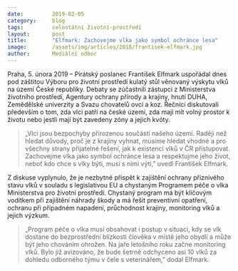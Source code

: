 ```yaml
---
date:         2019-02-05
category:     blog
tags:         celostátní životní-prostředí
layout:       post
title:        "Elfmark: Zachovejme vlka jako symbol ochránce lesa"
image:        /assets/img/articles/2018/frantisek-elfmark.jpg
author:       Mediální odbor
---
```


Praha, 5. února 2019 – Pirátský poslanec František Elfmark uspořádal dnes pod záštitou Výboru pro životní prostředí kulatý stůl věnovaný výskytu vlků na území České republiky. Debaty se zúčastnili zástupci z Ministerstva životního prostředí, Agentury ochrany přírody a krajiny, hnutí DUHA, Zemědělské univerzity a Svazu chovatelů ovcí a koz. Řečníci diskutovali především o tom, zda vlci patří na české území, zda mají mít volný prostor k životu nebo jestli mají být zavedeny zóny a jejich kvóty. 

> „Vlci jsou bezpochyby přirozenou součástí našeho území. Raději než hledat důvody, proč je z krajiny vyhnat, musíme hledat vhodné a pro všechny strany přijatelné řešení, jak k existenci vlků v ČR přistupovat. Zachovejme vlka jako symbol ochránce lesa a respektujme jeho život, neboť kdo chce s vlky býti, musí s nimi výti,” uvedl František Elfmark.

Z diskuse vyplynulo, že je nezbytné přispět k zajištění ochrany příznivého stavu vlků v souladu s legislativou EU a chystaným Programem péče o vlka Ministerstva pro životní prostředí. Chystaný program má být klíčovým vodítkem při zajištění náhrady škody a má řešit preventivní opatření, ochranu při případném napadení, průchodnost krajiny, monitoring vlků a jejich výzkum.

> „Program péče o vlka musí obsahovat i postup v situaci, kdy se vlk dostane do bezprostřední blízkosti člověka v místě jeho obydlí a může být jeho chováním ohrožen. Na jaře letošního roku začne monitoring vlků. Bylo již avizováno, že bude šetrně odchyceno asi 10 vlků za dohledu odborného týmu v čele s veterinářem,” dodal Elfmark.
